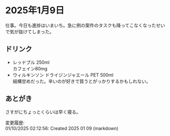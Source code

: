 # 2025年1月9日

仕事。今日も進捗はいまいち。急に例の案件のタスクも降ってこなくなったせいで気が抜けてしまった。

## ドリンク

- レッドブル 250ml  
カフェイン80mg
- ウィルキンソン ドライジンジャエール PET 500ml  
結構甘めだった。辛いのが好きで買うとがっかりするかもしれない。

## あとがき

さすがにちょっとくらいは早く寝る。


変更履歴:  
01/10/2025 02:12:56: Created 2025 01 09 (markdown)  
